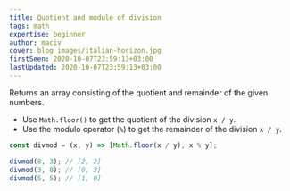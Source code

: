 ```yaml
---
title: Quotient and module of division
tags: math
expertise: beginner
author: maciv
cover: blog_images/italian-horizon.jpg
firstSeen: 2020-10-07T23:59:13+03:00
lastUpdated: 2020-10-07T23:59:13+03:00
---
```


Returns an array consisting of the quotient and remainder of the given numbers.

- Use `Math.floor()` to get the quotient of the division `x / y`.
- Use the modulo operator (`%`) to get the remainder of the division `x / y`.

```js
const divmod = (x, y) => [Math.floor(x / y), x % y];
```

```js
divmod(8, 3); // [2, 2]
divmod(3, 8); // [0, 3]
divmod(5, 5); // [1, 0]
```
